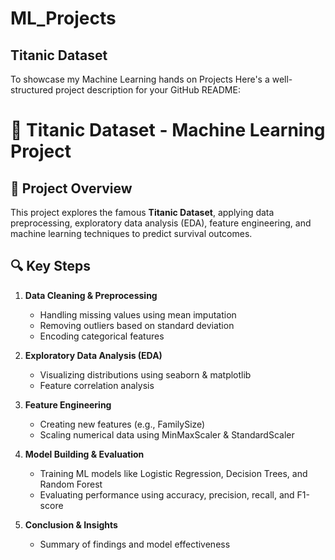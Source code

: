 # ML_Projects
## Titanic Dataset
To showcase my Machine Learning hands on Projects
Here's a well-structured project description for your GitHub README:

# 🚢 Titanic Dataset - Machine Learning Project

## 📌 Project Overview  
This project explores the famous **Titanic Dataset**, applying data preprocessing, exploratory data analysis (EDA), feature engineering, and machine learning techniques to predict survival outcomes.

## 🔍 Key Steps  
1. **Data Cleaning & Preprocessing**  
   - Handling missing values using mean imputation  
   - Removing outliers based on standard deviation  
   - Encoding categorical features  

2. **Exploratory Data Analysis (EDA)**  
   - Visualizing distributions using seaborn & matplotlib  
   - Feature correlation analysis  

3. **Feature Engineering**  
   - Creating new features (e.g., FamilySize)  
   - Scaling numerical data using MinMaxScaler & StandardScaler  

4. **Model Building & Evaluation**  
   - Training ML models like Logistic Regression, Decision Trees, and Random Forest  
   - Evaluating performance using accuracy, precision, recall, and F1-score  

5. **Conclusion & Insights**  
   - Summary of findings and model effectiveness  
